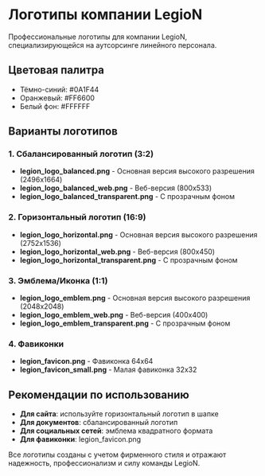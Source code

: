 # Логотипы компании LegioN

Профессиональные логотипы для компании LegioN, специализирующейся на аутсорсинге линейного персонала.

## Цветовая палитра
- Тёмно-синий: #0A1F44
- Оранжевый: #FF6600
- Белый фон: #FFFFFF

## Варианты логотипов

### 1. Сбалансированный логотип (3:2)
- **legion_logo_balanced.png** - Основная версия высокого разрешения (2496x1664)
- **legion_logo_balanced_web.png** - Веб-версия (800x533)
- **legion_logo_balanced_transparent.png** - С прозрачным фоном

### 2. Горизонтальный логотип (16:9)
- **legion_logo_horizontal.png** - Основная версия высокого разрешения (2752x1536)
- **legion_logo_horizontal_web.png** - Веб-версия (800x450)
- **legion_logo_horizontal_transparent.png** - С прозрачным фоном

### 3. Эмблема/Иконка (1:1)
- **legion_logo_emblem.png** - Основная версия высокого разрешения (2048x2048)
- **legion_logo_emblem_web.png** - Веб-версия (400x400)
- **legion_logo_emblem_transparent.png** - С прозрачным фоном

### 4. Фавиконки
- **legion_favicon.png** - Фавиконка 64x64
- **legion_favicon_small.png** - Малая фавиконка 32x32

## Рекомендации по использованию

- **Для сайта**: используйте горизонтальный логотип в шапке
- **Для документов**: сбалансированный логотип
- **Для социальных сетей**: эмблема квадратного формата
- **Для фавиконки**: legion_favicon.png

Все логотипы созданы с учетом фирменного стиля и отражают надежность, профессионализм и силу команды LegioN.
